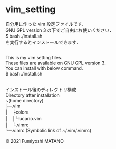 # vim_setting
自分用に作った vim 設定ファイルです．<br>
GNU GPL version 3 の下でご自由にお使いください．<br>
$ bash ./install.sh<br>
を実行するとインストールできます．<br>
<br>

This is my vim setting files.<br>
These files are available on GNU GPL version 3.<br>
You can install with below command.<br>
$ bash ./install.sh<br>
<br>

インストール後のディレクトリ構成<br>
Directory after installation<br>
~(home directory)<br>
├─.vim<br>
│　├colors<br>
│　│└lucario.vim<br>
│　└.vimrc<br>
└─.vimrc (Symbolic link of ~/.vim/.vimrc)<br>
<br>
© 2021 Fumiyoshi MATANO
